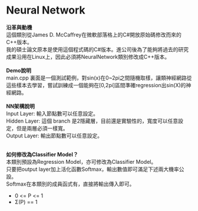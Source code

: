 # Neural Network

<b>沿革與動機</b><br>
這個類別從James D. McCaffrey在微軟部落格上的C#開放原始碼修改而來的C++版本。<br>
我的碩士論文原本是使用這個程式碼的C#版本。進公司後為了能夠將過去的研究成果沿用在Linux上，因此必須將NeuralNetwork類別修改成C++版本。<br>
<br>
<b>Demo說明</b><br>
main.cpp 裏面是一個測試範例，對sin(x)在0~2pi之間隨機取樣，讓類神經網路從這些樣本去學習，嘗試訓練成一個能夠在[0,2pi]區間準確regression出sin(X)的神經網路。<br>
<br>
<b>NN架構說明</b><br>
Input Layer: 輸入節點數可以任意設定。<br>
Hidden Layer: 這個 branch 是2隱藏層，目前還是實驗性的，寬度可以任意設定，但是兩層必須一樣寬。<br>
Output Layer: 輸出節點數可以任意設定。<br>

<br>
<b>如何修改為Classifier Model？</b><br>
本類別預設為Regression Model，亦可修改為Classifier Model。<br>
只要把output layer加上活化函數Softmax，輸出數值即可滿足下述兩大機率公設。<br>
Softmax在本類別的成員函式有，直接將輸出傳入即可。<br>
<ul>
    <li>0 <= P <= 1</li>
    <li>Σ(P) == 1</li>
</ul>
